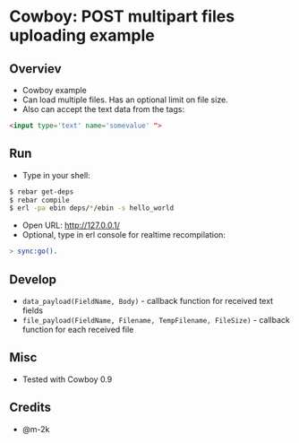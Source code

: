 Cowboy: POST multipart files uploading example
=========================

Overviev
---------------------
* Cowboy example
* Can load multiple files. Has an optional limit on file size.
* Also can accept the text data from the tags:
```html
<input type='text' name='somevalue' ">
```


Run
---------------------
* Type in your shell:
```sh
$ rebar get-deps
$ rebar compile
$ erl -pa ebin deps/*/ebin -s hello_world
```
* Open URL: http://127.0.0.1/
* Optional, type in erl console for realtime recompilation:

```erlang
> sync:go().
```

Develop
---------------------

* `data_payload(FieldName, Body)` - callback function for received text fields
* `file_payload(FieldName, Filename, TempFilename, FileSize)` - callback function for each received file

Misc
---------------------
* Tested with Cowboy 0.9

Credits
---------------------
* @m-2k
